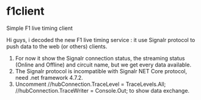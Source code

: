 # f1client
Simple F1 live timing client

Hi guys, i decoded the new F1 live timing service : it use Signalr protocol to push data to the web (or others) clients.

1. For now it show the Signalr connection status, the streaming status (Online and Offline) and circuit name, but we get every data available.
2. The Signalr protocol is incompatible with Signalr NET Core protocol, need .net framework 4.7.2.
3. Uncomment //hubConnection.TraceLevel = TraceLevels.All; //hubConnection.TraceWriter = Console.Out; to show data exchange.
